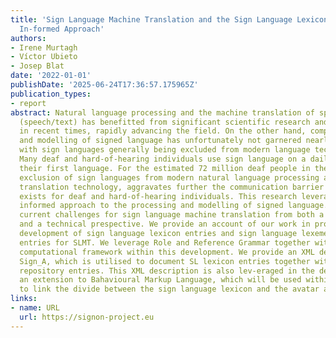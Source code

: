 ```yaml
---
title: 'Sign Language Machine Translation and the Sign Language Lexicon: A Linguistically
  In-formed Approach'
authors:
- Irene Murtagh
- Víctor Ubieto
- Josep Blat
date: '2022-01-01'
publishDate: '2025-06-24T17:36:57.175965Z'
publication_types:
- report
abstract: Natural language processing and the machine translation of spoken language
  (speech/text) has benefitted from significant scientific research and development
  in recent times, rapidly advancing the field. On the other hand, computational processing
  and modelling of signed language has unfortunately not garnered nearly as much interest,
  with sign languages generally being excluded from modern language technologies.
  Many deaf and hard-of-hearing individuals use sign language on a daily basis as
  their first language. For the estimated 72 million deaf people in the world, the
  exclusion of sign languages from modern natural language processing and machine
  translation technology, aggravates further the communication barrier that already
  exists for deaf and hard-of-hearing individuals. This research leverages a linguistically
  informed approach to the processing and modelling of signed language. We outline
  current challenges for sign language machine translation from both a linguistic
  and a technical prespective. We provide an account of our work in progress in the
  development of sign language lexicon entries and sign language lexeme repository
  entries for SLMT. We leverage Role and Reference Grammar together with the Sign_A
  computational framework within this development. We provide an XML description for
  Sign_A, which is utilised to document SL lexicon entries together with SL lexeme
  repository entries. This XML description is also lev-eraged in the development of
  an extension to Bahavioural Markup Language, which will be used within this development
  to link the divide between the sign language lexicon and the avatar animation interface.
links:
- name: URL
  url: https://signon-project.eu
---
```

